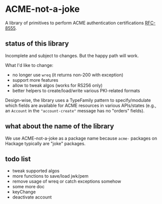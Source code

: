 # ACME-not-a-joke

A library of primitives to perform ACME authentication certifications [RFC-8555](https://datatracker.ietf.org/doc/html/rfc8555).

## status of this library

Incomplete and subject to changes. But the happy path will work.

What I'd like to change:
- no longer use `wreq` (it returns non-200 with exception)
- support more features
- allow to tweak algos (works for RS256 only)
- better helpers to create/load/write various PKI-related formats

Design-wise, the library uses a TypeFamily pattern to specify/modulate which
fields are available for ACME resources in various APIs/states (e.g., an
`Account` in the `"account-create"` message has no "orders" fields).

## what about the name of the library

We use ACME-not-a-joke as a package name because `acme-` packages on Hackage
typically are "joke" packages.

## todo list

- tweak supported algos
- more functions to save/load jwk/pem
- remove usage of wreq or catch exceptions somehow
- some more doc
- keyChange
- deactivate account
